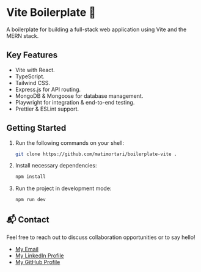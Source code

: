 # Vite Boilerplate 🚀

A boilerplate for building a full-stack web application using Vite and the MERN stack.

## Key Features

- Vite with React.
- TypeScript.
- Tailwind CSS.
- Express.js for API routing.
- MongoDB & Mongoose for database management.
- Playwright for integration & end-to-end testing.
- Prettier & ESLint support.

## Getting Started

1. Run the following commands on your shell:

   ```bash
   git clone https://github.com/matimortari/boilerplate-vite .
   ```

2. Install necessary dependencies:

   ```bash
   npm install
   ```

3. Run the project in development mode:

   ```bash
   npm run dev
   ```

## 📬 Contact

Feel free to reach out to discuss collaboration opportunities or to say hello!

- [My Email](mailto:matheus.felipe.19rt@gmail.com)
- [My LinkedIn Profile](https://www.linkedin.com/in/matheus-mortari-19rt)
- [My GitHub Profile](https://github.com/matimortari)
